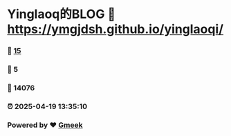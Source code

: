# Yinglaoq的BLOG :link: https://ymgjdsh.github.io/yinglaoqi/ 
### :page_facing_up: [15](https://ymgjdsh.github.io/yinglaoqi//tag.html) 
### :speech_balloon: 5 
### :hibiscus: 14076 
### :alarm_clock: 2025-04-19 13:35:10 
### Powered by :heart: [Gmeek](https://github.com/Meekdai/Gmeek)
